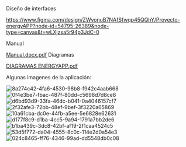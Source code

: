 Diseño de interfaces

https://www.figma.com/design/ZWvonuB7NAfSfwqp45QQhY/Proyecto-energyAPP?node-id=54795-26389&node-type=canvas&t=wLXjzsa5r94p3JdC-0

Manual

[Manual.docx.pdf](https://github.com/user-attachments/files/16946847/Manual.docx.pdf)
Diagramas

[DIAGRAMAS ENERGYAPP.pdf](https://github.com/user-attachments/files/16946500/DIAGRAMAS.ENERGYAPP.pdf)


Algunas imagenes de la aplicación:

![8a274c42-4fa6-4530-98b8-f942c4aab668](https://github.com/user-attachments/assets/cca0291a-8484-4b97-a6d6-aade8f8f60aa)
![0f4e3be7-fbac-487f-80dd-c5698d7d8ce8](https://github.com/user-attachments/assets/a466f107-5ad0-4853-bbc0-a1819909678c)
![d6bd93d9-33fa-46dc-b041-0a4046157cf7](https://github.com/user-attachments/assets/573c6671-3e7e-4828-9bd6-880fe921fbde)
![2f32afe3-72bb-48ef-9bef-3f3220a65869](https://github.com/user-attachments/assets/677daada-c75b-4bb7-b412-e5ece8bcb37a)
![10a61cba-dc0e-44fb-a5ee-5e6828e62631](https://github.com/user-attachments/assets/6c110455-5bf9-49b0-b48e-e0750785048a)
![d177f8c9-d1ba-4cc5-9a94-1791a7bb2de6](https://github.com/user-attachments/assets/80c3a921-56a0-4379-96f6-f3e876cf7ea9)
![b1ba439c-3dc8-42bf-af19-2f1caa4524c5](https://github.com/user-attachments/assets/a8de067b-cbc1-495c-9775-96af0072083f)
![53d5f772-da04-4555-8c0c-114e2d0a54e3](https://github.com/user-attachments/assets/1def81eb-4cf2-48df-bdc4-9d60be7d8c3d)
![024c8465-ff76-4346-99ad-dd5548db0c08](https://github.com/user-attachments/assets/0dc46110-b750-46b2-bacc-dd2243997b35)



